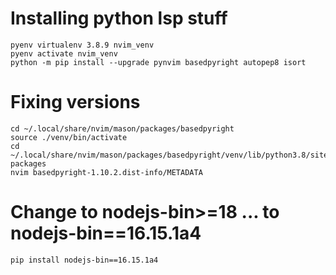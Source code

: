 # Installing python lsp stuff

```console
pyenv virtualenv 3.8.9 nvim_venv
pyenv activate nvim_venv
python -m pip install --upgrade pynvim basedpyright autopep8 isort
```

# Fixing versions

```console
cd ~/.local/share/nvim/mason/packages/basedpyright
source ./venv/bin/activate
cd ~/.local/share/nvim/mason/packages/basedpyright/venv/lib/python3.8/site-packages
nvim basedpyright-1.10.2.dist-info/METADATA
```

# Change to nodejs-bin>=18 ... to nodejs-bin==16.15.1a4

```console
pip install nodejs-bin==16.15.1a4
```
